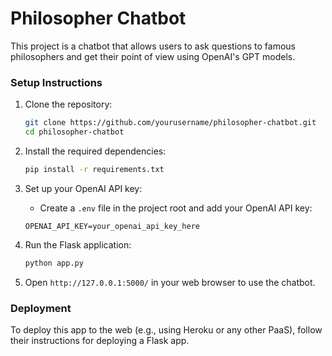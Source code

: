 # Philosopher Chatbot

This project is a chatbot that allows users to ask questions to famous philosophers and get their point of view using OpenAI's GPT models.

### Setup Instructions

1. Clone the repository:
    ```bash
    git clone https://github.com/yourusername/philosopher-chatbot.git
    cd philosopher-chatbot
    ```

2. Install the required dependencies:
    ```bash
    pip install -r requirements.txt
    ```

3. Set up your OpenAI API key:
    - Create a `.env` file in the project root and add your OpenAI API key:
    ```
    OPENAI_API_KEY=your_openai_api_key_here
    ```

4. Run the Flask application:
    ```bash
    python app.py
    ```

5. Open `http://127.0.0.1:5000/` in your web browser to use the chatbot.

### Deployment

To deploy this app to the web (e.g., using Heroku or any other PaaS), follow their instructions for deploying a Flask app.